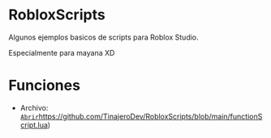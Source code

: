 # RobloxScripts
Algunos ejemplos basicos de scripts para Roblox Studio.

Especialmente para mayana XD

# Funciones
- Archivo: [`Abrir`](https://github.com/TinajeroDev/RobloxScripts/blob/main/functionScript.lua)https://github.com/TinajeroDev/RobloxScripts/blob/main/functionScript.lua)
